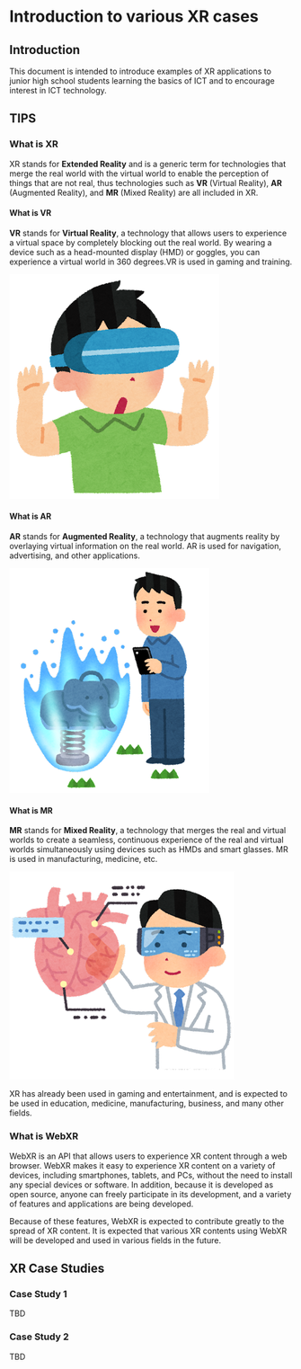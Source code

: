# Introduction to various XR cases

## Introduction

This document is intended to introduce examples of XR applications to junior high school students learning the basics of ICT and to encourage interest in ICT technology.

## TIPS

### What is XR

XR stands for **Extended Reality** and is a generic term for technologies that merge the real world with the virtual world to enable the perception of things that are not real, thus technologies such as **VR** (Virtual Reality), **AR** (Augmented Reality), and **MR** (Mixed Reality) are all included in XR.

#### What is VR

**VR** stands for **Virtual Reality**, a technology that allows users to experience a virtual space by completely blocking out the real world. By wearing a device such as a head-mounted display (HMD) or goggles, you can experience a virtual world in 360 degrees.VR is used in gaming and training.

![Head mount display by Irasutoya](../../static/img/xr/students/0th/head_mount_display_by_irasutoya.png "Illustration of VR head mount display by Irasutoya")

#### What is AR

**AR** stands for **Augmented Reality**, a technology that augments reality by overlaying virtual information on the real world. AR is used for navigation, advertising, and other applications.

![Game AR blue by irasutoya by Irasutoya](../../static/img/xr/students/0th/game_ar_blue_by_irasutoya.png "Augmented reality game illustration (blue) by Irasutoya")

#### What is MR

**MR** stands for **Mixed Reality**, a technology that merges the real and virtual worlds to create a seamless, continuous experience of the real and virtual worlds simultaneously using devices such as HMDs and smart glasses. MR is used in manufacturing, medicine, etc.

![Medical MR/AR glass by Irasutoya](../../static/img/xr/students/0th/medical_mr_ar_glass_by_irasutoya.png "Illustration of a doctor practicing medicine using mixed reality by Irasutoya")

XR has already been used in gaming and entertainment, and is expected to be used in education, medicine, manufacturing, business, and many other fields.

### What is WebXR

WebXR is an API that allows users to experience XR content through a web browser. WebXR makes it easy to experience XR content on a variety of devices, including smartphones, tablets, and PCs, without the need to install any special devices or software. In addition, because it is developed as open source, anyone can freely participate in its development, and a variety of features and applications are being developed.

Because of these features, WebXR is expected to contribute greatly to the spread of XR content. It is expected that various XR contents using WebXR will be developed and used in various fields in the future.

## XR Case Studies

### Case Study 1

TBD

### Case Study 2

TBD
